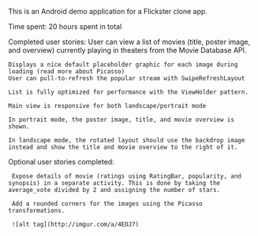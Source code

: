 This is an Android demo application for a Flickster clone app.

Time spent: 20 hours spent in total

Completed user stories:
User can view a list of movies (title, poster image, and overview) currently playing in theaters from the Movie Database API.

    Displays a nice default placeholder graphic for each image during loading (read more about Picasso)
    User can pull-to-refresh the popular stream with SwipeRefreshLayout

    List is fully optimized for performance with the ViewHolder pattern.
    
    Main view is responsive for both landscape/portrait mode
    
    In portrait mode, the poster image, title, and movie overview is shown.
    
    In landscape mode, the rotated layout should use the backdrop image instead and show the title and movie overview to the right of it.
    
    
Optional user stories completed:

     Expose details of movie (ratings using RatingBar, popularity, and synopsis) in a separate activity. This is done by taking the average_vote divided by 2 and assigning the number of stars.
     
     Add a rounded corners for the images using the Picasso transformations. 
     
     ![alt tag](http://imgur.com/a/4EOJ7)


